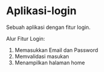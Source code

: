 # Aplikasi-login
Sebuah aplikasi dengan fitur login.

Alur Fitur Login:
1. Memasukkan Email dan Password
2. Memvalidasi masukan
3. Menampilkan halaman home
